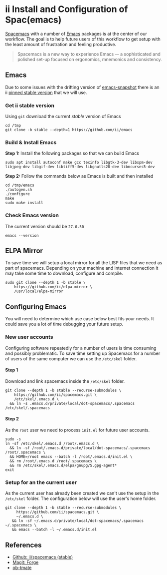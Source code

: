 # ii Install and Configuration of Spac(emacs)

[Spacemacs](http://spacemacs.org/) with a number of [Emacs](https://www.gnu.org/software/emacs/) packages is at the center of our workflow.
The goal is to help future users of this workflow to get setup with the least amount of frustration and feeling productive.

> Spacemacs is a new way to experience Emacs -- a sophisticated and polished set-up focused on ergonomics, mnemonics and consistency.


## Emacs

Due to some issues with the drifting version of [emacs-snapshot](https://launchpad.net/~ubuntu-elisp/+archive/ubuntu/ppa) there is an ii [pinned stable version](https://github.com/ii/emacs/tree/stable) that we will use.

### Get ii stable version

Using `git` download the current *stable* version of Emacs

```
cd /tmp
git clone -b stable --depth=1 https://github.com/ii/emacs
```

### Build & Install Emacs

**Step 1:** Install the following packages so that we can build Emacs

```
sudo apt install autoconf make gcc texinfo libgtk-3-dev libxpm-dev libjpeg-dev libgif-dev libtiff5-dev libgnutls28-dev libncurses5-dev
```

**Step 2:** Follow the commands below as Emacs is built and then installed

```
cd /tmp/emacs
./autogen.sh
./configure
make
sudo make install
```

### Check Emacs version

The current version should be `27.0.50`

```
emacs --version
```


## ELPA Mirror

To save time we will setup a local mirror for all the LISP files that we need as part of spacemacs.
Depending on your machine and internet connection it may take some time to download, configure and compile.

```
sudo git clone --depth 1 -b stable \
    https://github.com/ii/elpa-mirror \
    /usr/local/elpa-mirror
```

## Configuring Emacs

You will need to determine which use case below best fits your needs. It could save you a lot of time debugging your future setup.


### New user accounts

Configuring software repeatedly for a number of users is time consuming and possibly problematic.
To save time setting up Spacemacs for a number of users of the same computer we can use the `/etc/skel` folder.

#### Step 1

Download and link spacemacs inside the `/etc/skel` folder.

```
git clone --depth 1 -b stable --recurse-submodules \
    https://github.com/ii/spacemacs.git \
    /etc/skel/.emacs.d \
  && ln -s .emacs.d/private/local/dot-spacemacs/.spacemacs /etc/skel/.spacemacs
```

#### Step 2

As the `root` user we need to process `init.el` for future user accounts.

```
sudo -s
ln -sf /etc/skel/.emacs.d /root/.emacs.d \
  && ln -sf /root/.emacs.d/private/local/dot-spacemacs/.spacemacs /root/.spacemacs \
  && HOME=/root emacs --batch -l /root/.emacs.d/init.el \
  && rm /root/.emacs.d /root/.spacemacs \
  && rm /etc/skel/.emacs.d/elpa/gnupg/S.gpg-agent*
exit
```

### Setup for an the current user

As the current user has already been created we can't use the setup in the `/etc/skel` folder.
The configuration below will use the user's home folder.

```
git clone --depth 1 -b stable --recurse-submodules \
     https://github.com/ii/spacemacs.git \
     ~/.emacs.d \
   && ln -sf ~/.emacs.d/private/local/dot-spacemacs/.spacemacs ~/.spacemacs \
   && emacs --batch -l ~/.emacs.d/init.el
```

## References

- [Github: ii/spacemacs (stable)](https://github.com/ii/spacemacs/tree/stable)
- [Magit: Forge](https://magit.vc/manual/forge/)
- [ob-tmate](https://gitlab.ii.coop/ii/tooling/ob-tmate)
